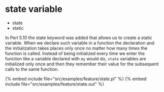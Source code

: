# state variable

* state
* static


In Perl 5.10 the state keyword was added that allows us to create a static variable. When we declare such variable in a function the declaration and the initialization
takes places only once no matter how many times the function is called. Instead of being initialized every time we enter the function like a variable declared with `my` would
do, `state` variables are initialized only once and then they remember their value for the subsequent calls to the same function.


{% embed include file="src/examples/feature/state.pl" %}
{% embed include file="src/examples/feature/state.out" %}




